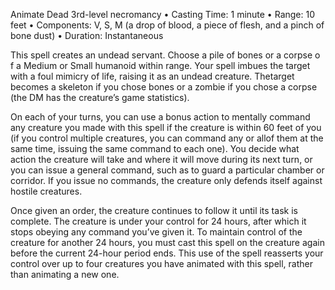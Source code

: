 Animate Dead
3rd-level necromancy
• Casting Time: 1 minute
• Range: 10 feet
• Components: V, S, M (a drop of blood, a piece of flesh, and a pinch of bone dust)
• Duration: Instantaneous 

This spell creates an undead servant. Choose a pile of bones or a corpse o f a Medium or Small humanoid within range. Your spell imbues the target with a foul mimicry of life, raising it as an undead creature. Thetarget becomes a skeleton if you chose bones or a zombie if you chose a corpse (the DM has the creature’s game statistics). 

On each of your turns, you can use a bonus action to mentally command any creature you made with this spell if the creature is within 60 feet of you (if you control multiple creatures, you can command any or allof them at the same time, issuing the same command to each one). You decide what action the creature will take and where it will move during its next turn, or you can issue a general command, such as to guard a particular chamber or corridor. If you issue no commands, the creature only defends itself against hostile creatures. 

Once given an order, the creature continues to follow it until its task is complete. The creature is under your control for 24 hours, after which it stops obeying any command you’ve given it. To maintain control of the creature for another 24 hours, you must cast this spell on the creature again before the current 24-hour period ends. This use of the spell reasserts your control over up to four creatures you have animated with this spell, rather than animating a new one. 